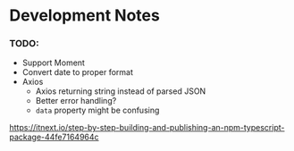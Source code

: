 # Development Notes

### TODO:

- Support Moment
- Convert date to proper format
- Axios
  - Axios returning string instead of parsed JSON
  - Better error handling?
  - `data` property might be confusing

https://itnext.io/step-by-step-building-and-publishing-an-npm-typescript-package-44fe7164964c

